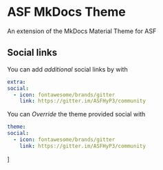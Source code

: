 # ASF MkDocs Theme

An extension of the MkDocs Material Theme for ASF

## Social links

You can add *additional* social links by with
```yaml
extra:
social:
  - icon: fontawesome/brands/gitter
    link: https://gitter.im/ASFHyP3/community
```
 
You can *Override* the theme provided social with
```yaml
theme:
social:
  - icon: fontawesome/brands/gitter
    link: https://gitter.im/ASFHyP3/community
```
] 